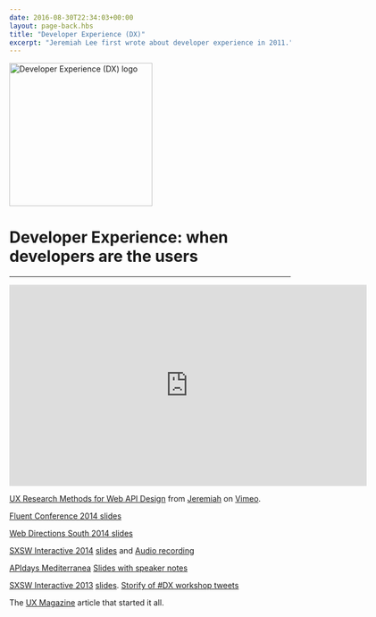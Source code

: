 ```yaml
---
date: 2016-08-30T22:34:03+00:00
layout: page-back.hbs
title: "Developer Experience (DX)"
excerpt: "Jeremiah Lee first wrote about developer experience in 2011."
---
```


<img src="/developer-experience/developer-experience-dx-logo.png" width="256" height="256" alt="Developer Experience (DX) logo" />
<h1>Developer Experience: when developers are the users</h1>

<hr/>

<iframe src="https://player.vimeo.com/video/95298306" width="640" height="360" frameborder="0" webkitallowfullscreen mozallowfullscreen allowfullscreen></iframe>
<p><a href="https://vimeo.com/95298306">UX Research Methods for Web API Design</a> from <a href="https://vimeo.com/jeremiahlee">Jeremiah</a> on <a href="https://vimeo.com">Vimeo</a>.</p>
<a href="https://speakerdeck.com/jeremiahlee/ux-research-methods-for-api-design">Fluent Conference 2014 slides</a>

<a href="https://speakerdeck.com/jeremiahlee/elements-of-api-excellence">Web Directions South 2014 slides</a>

<a href="http://schedule.sxsw.com/2014/events/event_IAP20752">SXSW Interactive 2014</a> <a href="https://speakerdeck.com/jeremiahlee/good-to-great-api-design-patterns-beyond-rest">slides</a> and <a href="https://soundcloud.com/officialsxsw/good-to-great-api-design">Audio recording</a>

<a href="http://mediterranea.apidays.io/">APIdays Mediterranea</a> <a href="https://speakerdeck.com/jeremiahlee/developer-experience-apidays-mediterranea-edition">Slides with speaker notes</a>

<a href="http://schedule.sxsw.com/2013/events/event_IAP4740" title="SXSW 2013: Developer Experience: The UX of APIs">SXSW Interactive 2013</a> <a href="https://speakerdeck.com/jeremiahlee/developer-experience-the-ux-of-apis">slides</a>.  <a href="http://storify.com/JeremiahLee/developer-experience-the-ux-of-apis">Storify of #DX workshop tweets</a></li>

The <a href="http://uxmag.com/articles/effective-developer-experience">UX Magazine</a> article that started it all.
